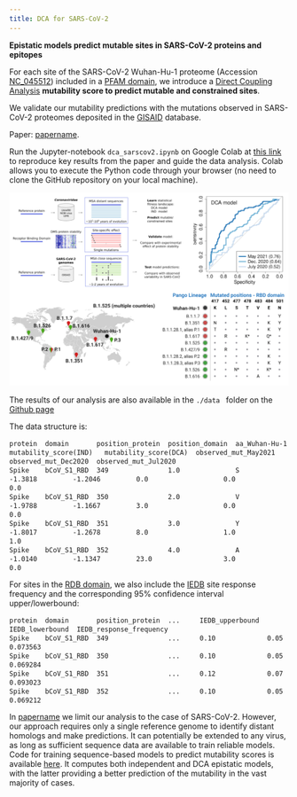 ```yaml
---
title: DCA for SARS-CoV-2 
---
```


**Epistatic models predict mutable sites in SARS-CoV-2 proteins and epitopes**

For each site of the SARS-CoV-2 Wuhan-Hu-1 proteome (Accession [NC_045512](https://www.genome.jp/dbget-bin/www_bget?refseq:NC_045512)) included in a [PFAM domain](http://pfam.xfam.org/), we introduce a  [Direct Coupling Analysis](https://en.wikipedia.org/wiki/Direct_coupling_analysis) **mutability score to predict mutable and constrained sites**.

We validate our mutability predictions with the mutations observed in SARS-CoV-2 proteomes deposited in the [GISAID](https://www.gisaid.org/) database.

Paper: [papername](link_to_paper).

Run the Jupyter-notebook ```dca_sarscov2.ipynb``` on Google Colab at [this link](https://colab.research.google.com/github/GiancarloCroce/DCA_SARS-CoV-2/blob/main/dca_sarscov2.ipynb) to reproduce key results from the paper and guide the data analysis. Colab allows you to execute the Python code through your browser (no need to clone the GitHub repository on your local machine). 

![](pipeline2.png)

The results of our analysis are also available in the ```./data ``` folder on the [Github page](https://github.com/GiancarloCroce/DCA_SARS-CoV-2/)

The data structure is:
```
protein  domain	      position_protein  position_domain  aa_Wuhan-Hu-1  mutability_score(IND) 	mutability_score(DCA)  observed_mut_May2021  observed_mut_Dec2020  observed_mut_Jul2020
Spike  	 bCoV_S1_RBD  349               1.0              S              -1.3818			-1.2046			0.0                   0.0                   0.0
Spike  	 bCoV_S1_RBD  350               2.0              V              -1.9788			-1.1667			3.0                   0.0                   0.0
Spike  	 bCoV_S1_RBD  351               3.0              Y              -1.8017			-1.2678			8.0                   1.0                   1.0
Spike    bCoV_S1_RBD  352               4.0              A              -1.0140			-1.1347			23.0                  3.0                   0.0
```

For sites in the [RDB domain](http://pfam.xfam.org/family/bCoV_S1_RBD), we also include the [IEDB](https://www.iedb.org/) site response frequency and the corresponding 95% confidence interval upper/lowerbound:
```
protein  domain	      position_protein	... 	IEDB_upperbound  IEDB_lowerbound  IEDB_response_frequency
Spike  	 bCoV_S1_RBD  349             	... 	0.10             0.05             0.073563
Spike  	 bCoV_S1_RBD  350             	... 	0.10             0.05             0.069284
Spike  	 bCoV_S1_RBD  351             	... 	0.12             0.07             0.093023
Spike    bCoV_S1_RBD  352             	... 	0.10             0.05             0.069212
```

In [papername](link_to_paper) we limit our analysis to the case of SARS-CoV-2. However, our approach requires only a single reference genome to identify distant homologs and make predictions. It can potentially be extended to any virus, as long as sufficient sequence data are available to train reliable models. Code for training sequence-based models to predict mutability scores is available [here](https://github.com/juan-rodriguez-rivas/covmut). It computes both independent and DCA epistatic models, with the latter providing a better prediction of the mutability in the vast majority of cases.
